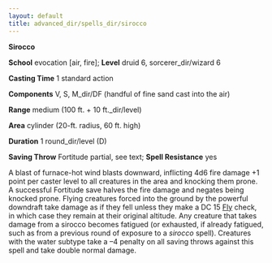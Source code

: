 ```yaml
---
layout: default
title: advanced_dir/spells_dir/sirocco
---
```

 **Sirocco**

**School** evocation [air, fire]; **Level** druid 6, sorcerer_dir/wizard 6

**Casting Time** 1 standard action

**Components** V, S, M_dir/DF (handful of fine sand cast into the air)

**Range** medium (100 ft. + 10 ft._dir/level)

**Area** cylinder (20-ft. radius, 60 ft. high)

**Duration** 1 round_dir/level (D)

**Saving Throw** Fortitude partial, see text; **Spell Resistance** yes

A blast of furnace-hot wind blasts downward, inflicting 4d6 fire damage +1 point per caster level to all creatures in the area and knocking them prone. A successful Fortitude save halves the fire damage and negates being knocked prone. Flying creatures forced into the ground by the powerful downdraft take damage as if they fell unless they make a DC 15 [Fly](../../skills_dir/fly#_fly) check, in which case they remain at their original altitude. Any creature that takes damage from a sirocco becomes fatigued (or exhausted, if already fatigued, such as from a previous round of exposure to a _sirocco_ spell). Creatures with the water subtype take a –4 penalty on all saving throws against this spell and take double normal damage.

